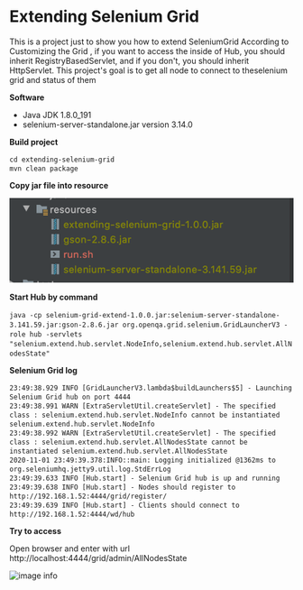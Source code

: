 # Extending Selenium Grid
This is a project just to show you how to extend SeleniumGrid 
According to Customizing the Grid , if you want to access the inside of Hub, you should inherit RegistryBasedServlet, and if you don't, you should inherit HttpServlet.
This project's goal is to get all node to connect to  theselenium grid and status of them

**Software**
* Java JDK 1.8.0_191
* selenium-server-standalone.jar version 3.14.0

**Build project**

```
cd extending-selenium-grid
mvn clean package
```
**Copy jar file into resource**

![image info](src/main/resources/grid-resource.png)

**Start Hub by command**

`java -cp selenium-grid-extend-1.0.0.jar:selenium-server-standalone-3.141.59.jar:gson-2.8.6.jar org.openqa.grid.selenium.GridLauncherV3 -role hub -servlets "selenium.extend.hub.servlet.NodeInfo,selenium.extend.hub.servlet.AllNodesState"`

**Selenium Grid log**

```
23:49:38.929 INFO [GridLauncherV3.lambda$buildLaunchers$5] - Launching Selenium Grid hub on port 4444
23:49:38.991 WARN [ExtraServletUtil.createServlet] - The specified class : selenium.extend.hub.servlet.NodeInfo cannot be instantiated selenium.extend.hub.servlet.NodeInfo
23:49:38.992 WARN [ExtraServletUtil.createServlet] - The specified class : selenium.extend.hub.servlet.AllNodesState cannot be instantiated selenium.extend.hub.servlet.AllNodesState
2020-11-01 23:49:39.378:INFO::main: Logging initialized @1362ms to org.seleniumhq.jetty9.util.log.StdErrLog
23:49:39.633 INFO [Hub.start] - Selenium Grid hub is up and running
23:49:39.638 INFO [Hub.start] - Nodes should register to http://192.168.1.52:4444/grid/register/
23:49:39.639 INFO [Hub.start] - Clients should connect to http://192.168.1.52:4444/wd/hub

```
**Try to access**

Open browser and enter with url http://localhost:4444/grid/admin/AllNodesState

![image info](https://lh3.googleusercontent.com/-KFjSK7x_cuQ/X2YcXgXLGWI/AAAAAAAAAaQ/4SUCK8bq-W07vfazReizc501sUdV_en8ACLcBGAsYHQ/image.png) 

